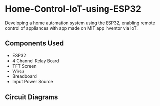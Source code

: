 # Home-Control-IoT-using-ESP32
Developing a home automation system using the ESP32, enabling remote control of appliances with app made on MIT app Inventor via IoT.

## Components Used
- ESP32
- 4 Channel Relay Board
- TFT Screen
- Wires
- Breadboard
- Input Power Source

## Circuit Diagrams
